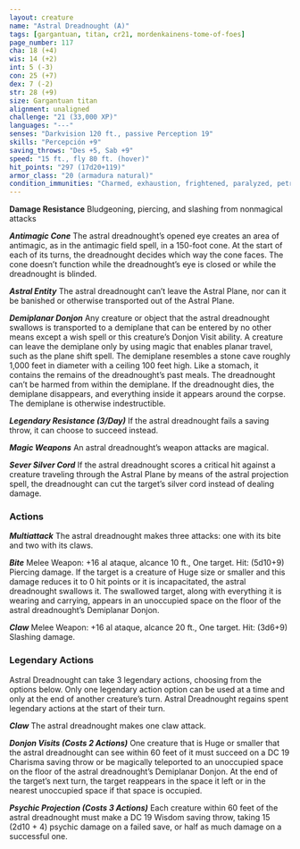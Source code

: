 ```yaml
---
layout: creature
name: "Astral Dreadnought (A)"
tags: [gargantuan, titan, cr21, mordenkainens-tome-of-foes]
page_number: 117
cha: 18 (+4)
wis: 14 (+2)
int: 5 (-3)
con: 25 (+7)
dex: 7 (-2)
str: 28 (+9)
size: Gargantuan titan
alignment: unaligned
challenge: "21 (33,000 XP)"
languages: "---"
senses: "Darkvision 120 ft., passive Perception 19"
skills: "Percepción +9"
saving_throws: "Des +5, Sab +9"
speed: "15 ft., fly 80 ft. (hover)"
hit_points: "297 (17d20+119)"
armor_class: "20 (armadura natural)"
condition_immunities: "Charmed, exhaustion, frightened, paralyzed, petrified, poisoned, prone, stunned"
---
```


**Damage Resistance** Bludgeoning, piercing, and slashing from nonmagical attacks

***Antimagic Cone*** The astral dreadnought’s opened eye creates an area of antimagic, as in the antimagic field spell, in a 150-foot cone. At the start of each of its turns, the dreadnought decides which way the cone faces. The cone doesn’t function while the dreadnought’s eye is closed or while the dreadnought is blinded.

***Astral Entity*** The astral dreadnought can’t leave the Astral Plane, nor can it be banished or otherwise transported out of the Astral Plane.

***Demiplanar Donjon*** Any creature or object that the astral dreadnought swallows is transported to a demiplane that can be entered by no other means except a wish spell or this creature’s Donjon Visit ability. A creature can leave the demiplane only by using magic that enables planar travel, such as the plane shift spell. The demiplane resembles a stone cave roughly 1,000 feet in diameter with a ceiling 100 feet high. Like a stomach, it contains the remains of the dreadnought’s past meals. The dreadnought can’t be harmed from within the demiplane. If the dreadnought dies, the demiplane disappears, and everything inside it appears around the corpse. The demiplane is otherwise indestructible.

***Legendary Resistance (3/Day)*** If the astral dreadnought fails a saving throw, it can choose to succeed instead.

***Magic Weapons*** An astral dreadnought’s weapon attacks are magical.

***Sever Silver Cord*** If the astral dreadnought scores a critical hit against a creature traveling through the Astral Plane by means of the astral projection spell, the dreadnought can cut the target’s silver cord instead of dealing damage.

### Actions

***Multiattack*** The astral dreadnought makes three attacks: one with its bite and two with its claws.

***Bite*** Melee Weapon: +16 al ataque, alcance 10 ft., One target. Hit: (5d10+9) Piercing damage. If the target is a creature of Huge size or smaller and this damage reduces it to 0 hit points or it is incapacitated, the astral dreadnought swallows it. The swallowed target, along with everything it is wearing and carrying, appears in an unoccupied space on the floor of the astral dreadnought’s Demiplanar Donjon.

***Claw*** Melee Weapon: +16 al ataque, alcance 20 ft., One target. Hit: (3d6+9) Slashing damage.

### Legendary Actions

Astral Dreadnought can take 3 legendary actions, choosing from the options below. Only one legendary action option can be used at a time and only at the end of another creature’s turn. Astral Dreadnought regains spent legendary actions at the start of their turn.

***Claw*** The astral dreadnought makes one claw attack.

***Donjon Visits (Costs 2 Actions)*** One creature that is Huge or smaller that the astral dreadnought can see within 60 feet of it must succeed on a DC 19 Charisma saving throw or be magically teleported to an unoccupied space on the floor of the astral dreadnought’s Demiplanar Donjon. At the end of the target’s next turn, the target reappears in the space it left or in the nearest unoccupied space if that space is occupied.

***Psychic Projection (Costs 3 Actions)*** Each creature within 60 feet of the astral dreadnought must make a DC 19 Wisdom saving throw, taking 15 (2d10 + 4) psychic damage on a failed save, or half as much damage on a successful one.